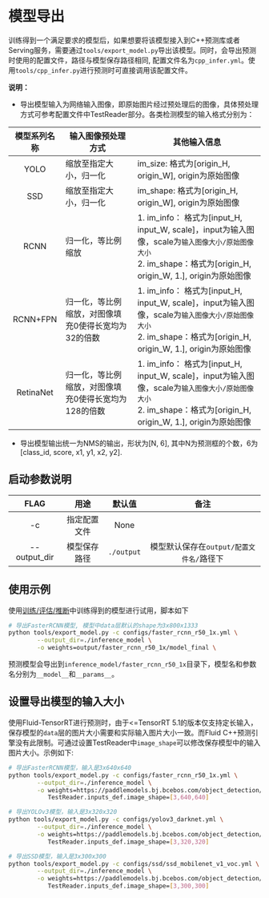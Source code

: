 # 模型导出

训练得到一个满足要求的模型后，如果想要将该模型接入到C++预测库或者Serving服务，需要通过`tools/export_model.py`导出该模型。同时，会导出预测时使用的配置文件，路径与模型保存路径相同, 配置文件名为`cpp_infer.yml`。使用`tools/cpp_infer.py`进行预测时可直接调用该配置文件。

**说明：**

- 导出模型输入为网络输入图像，即原始图片经过预处理后的图像，具体预处理方式可参考配置文件中TestReader部分。各类检测模型的输入格式分别为：

| 模型系列名称 | 输入图像预处理方式 | 其他输入信息 |
| :---------: | ----------- | ---------- |
|  YOLO | 缩放至指定大小，归一化 | im\_size: 格式为[origin\_H, origin\_W], origin为原始图像 |
| SSD | 缩放至指定大小，归一化 | im\_shape: 格式为[origin\_H, origin\_W], origin为原始图像 |
| RCNN | 归一化，等比例缩放 | 1. im\_info： 格式为[input\_H, input\_W, scale]，input为输入图像，scale为```输入图像大小/原始图像大小```<br>  2. im\_shape：格式为[origin\_H, origin\_W, 1.], origin为原始图像 |
| RCNN+FPN | 归一化，等比例缩放，对图像填充0使得长宽均为32的倍数 | 1. im\_info： 格式为[input\_H, input\_W, scale]，input为输入图像，scale为```输入图像大小/原始图像大小```<br>  2. im\_shape：格式为[origin\_H, origin\_W, 1.], origin为原始图像 |
| RetinaNet | 归一化，等比例缩放，对图像填充0使得长宽均为128的倍数 | 1. im\_info： 格式为[input\_H, input\_W, scale]，input为输入图像，scale为```输入图像大小/原始图像大小```<br>  2. im\_shape：格式为[origin\_H, origin\_W, 1.], origin为原始图像 |

- 导出模型输出统一为NMS的输出，形状为[N, 6], 其中N为预测框的个数，6为[class_id, score, x1, y1, x2, y2].


## 启动参数说明

|      FLAG      |      用途      |    默认值    |                 备注                      |
|:--------------:|:--------------:|:------------:|:-----------------------------------------:|
|       -c       |  指定配置文件  |     None     |                                           |
|  --output_dir  |  模型保存路径  |  `./output`  |  模型默认保存在`output/配置文件名/`路径下 |

## 使用示例

使用[训练/评估/推断](../../tutorials/GETTING_STARTED_cn.md)中训练得到的模型进行试用，脚本如下

```bash
# 导出FasterRCNN模型, 模型中data层默认的shape为3x800x1333
python tools/export_model.py -c configs/faster_rcnn_r50_1x.yml \
        --output_dir=./inference_model \
        -o weights=output/faster_rcnn_r50_1x/model_final \
```

预测模型会导出到`inference_model/faster_rcnn_r50_1x`目录下，模型名和参数名分别为`__model__`和`__params__`。

## 设置导出模型的输入大小

使用Fluid-TensorRT进行预测时，由于<=TensorRT 5.1的版本仅支持定长输入，保存模型的`data`层的图片大小需要和实际输入图片大小一致。而Fluid C++预测引擎没有此限制。可通过设置TestReader中`image_shape`可以修改保存模型中的输入图片大小。示例如下:

```bash
# 导出FasterRCNN模型，输入是3x640x640
python tools/export_model.py -c configs/faster_rcnn_r50_1x.yml \
        --output_dir=./inference_model \
        -o weights=https://paddlemodels.bj.bcebos.com/object_detection/faster_rcnn_r50_1x.tar \
           TestReader.inputs_def.image_shape=[3,640,640]

# 导出YOLOv3模型，输入是3x320x320
python tools/export_model.py -c configs/yolov3_darknet.yml \
        --output_dir=./inference_model \
        -o weights=https://paddlemodels.bj.bcebos.com/object_detection/yolov3_darknet.tar \
           TestReader.inputs_def.image_shape=[3,320,320]

# 导出SSD模型，输入是3x300x300
python tools/export_model.py -c configs/ssd/ssd_mobilenet_v1_voc.yml \
        --output_dir=./inference_model \
        -o weights=https://paddlemodels.bj.bcebos.com/object_detection/ssd_mobilenet_v1_voc.tar \
           TestReader.inputs_def.image_shape=[3,300,300]
```
